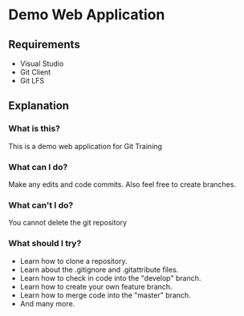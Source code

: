 # Demo Web Application

## Requirements

* Visual Studio
* Git Client
* Git LFS

## Explanation

### What is this?

This is a demo web application for Git Training

### What can I do?

Make any edits and code commits.  Also feel free to create branches.

### What can't I do?

You cannot delete the git repository

### What should I try?

* Learn how to clone a repository.
* Learn about the .gitignore and .gitattribute files.
* Learn how to check in code into the "develop" branch.
* Learn how to create your own feature branch.
* Learn how to merge code into the "master" branch.
* And many more.
